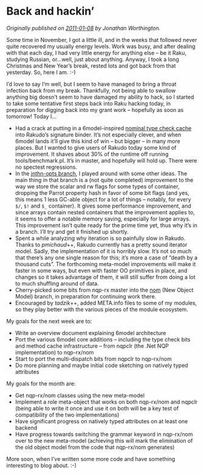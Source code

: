 # Back and hackin’
    
*Originally published on [2011-01-08](https://6guts.wordpress.com/2011/01/09/back-and-hackin/) by Jonathan Worthington.*

Some time in November, I got a little ill, and in the weeks that followed never quite recovered my usually energy levels. Work was busy, and after dealing with that each day, I had very little energy for anything else – be it Raku, studying Russian, or…well, just about anything. Anyway, I took a long Christmas and New Year’s break, rested lots and got back from that yesterday. So, here I am. :-)

I’d love to say I’m well, but I seem to have managed to bring a throat infection back from my break. Thankfully, not being able to swallow anything big doesn’t seem to have damaged my ability to hack, so I started to take some tentative first steps back into Raku hacking today, in preparation for digging back into my grant work – hopefully as soon as tomorrow! Today I…

- Had a crack at putting in a 6model-inspired [nominal type check cache](https://github.com/rakudo/rakudo/commit/803a4f10cd83d7b5878f4964ccd6f32db446a050) into Rakudo’s signature binder. It’s not especially clever, and when 6model lands it’ll give this kind of win – but bigger – in many more places. But I wanted to give users of Rakudo today some kind of improvement. It shaves about 30% of the runtime off running tools/benchmark.pl. It’s in master, and hopefully will hold up. There were no spectest regressions.
- In the [jnthn-opts branch](https://github.com/rakudo/rakudo/commits/jnthn-opts), I played around with some other ideas. The main thing in that branch is a (not quite completed) improvement to the way we store the scalar and rw flags for some types of container, dropping the Parrot property hash in favor of some bit flags (and yes, this means 1 less GC-able object for a lot of things – notably, for every `$/`, `$!` and `$_` container). It gives some performance improvement, and since arrays contain nested containers that the improvement applies to, it seems to offer a notable memory saving, especially for large arrays.  This improvement isn’t quite ready for the prime time yet, thus why it’s in a branch. I’ll try and get it finished up shortly.
- Spent a while analyzing why iteration is so painfully slow in Rakudo. Thanks to *pmichaud*++, Rakudo currently has a pretty sound iterator model. Sadly, the implementation of it is horribly slow. It’s not so much that there’s any one single reason for this; it’s more a case of “death by a thousand cuts”. The forthcoming meta-model improvements will make it faster in some ways, but even with faster OO primitives in place, and changes so it takes advantage of them, it will still suffer from doing a lot to much shuffling around of data.
- Cherry-picked some bits from nqp-rx master into the [nom](https://github.com/raku/nqp-rx/commits/nom) (New Object Model) branch, in preparation for continuing work there.
- Encouraged by *tadzik*++, added META.info files to some of my modules, so they play better with the various pieces of the module ecosystem.

My goals for the next week are to:

- Write an overview document explaining 6model architecture
- Port the various 6model core additions – including the type check bits and method cache infrastructure – from nqpclr (the .Net NQP implementation) to nqp-rx/nom
- Start to port the multi-dispatch bits from nqpclr to nqp-rx/nom
- Do more planning and maybe initial code sketching on natively typed attributes

My goals for the month are:

- Get nqp-rx/nom classes using the new meta-model
- Implement a role meta-object that works on both nqp-rx/nom and nqpclr (being able to write it once and use it on both will be a key test of compatibility of the two implementations)
- Have significant progress on natively typed attributes on at least one backend
- Have progress towards switching the grammar keyword in nqp-rx/nom over to the new meta-model (achieving this will mark the elimination of the old object model from the code that nqp-rx/nom generates)

More soon, when I’ve written some more code and have something interesting to blog about. :-)
